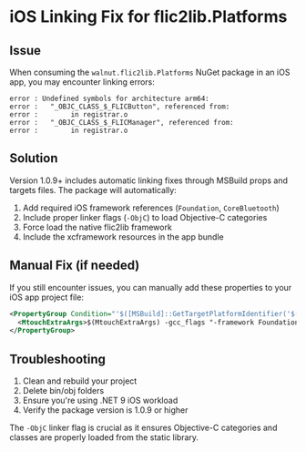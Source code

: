# iOS Linking Fix for flic2lib.Platforms

## Issue
When consuming the `walnut.flic2lib.Platforms` NuGet package in an iOS app, you may encounter linking errors:

```
error : Undefined symbols for architecture arm64:
error :   "_OBJC_CLASS_$_FLICButton", referenced from:
error :        in registrar.o
error :   "_OBJC_CLASS_$_FLICManager", referenced from:
error :        in registrar.o
```

## Solution
Version 1.0.9+ includes automatic linking fixes through MSBuild props and targets files. The package will automatically:

1. Add required iOS framework references (`Foundation`, `CoreBluetooth`)
2. Include proper linker flags (`-ObjC`) to load Objective-C categories 
3. Force load the native flic2lib framework
4. Include the xcframework resources in the app bundle

## Manual Fix (if needed)
If you still encounter issues, you can manually add these properties to your iOS app project file:

```xml
<PropertyGroup Condition="'$([MSBuild]::GetTargetPlatformIdentifier('$(TargetFramework)'))' == 'ios'">
  <MtouchExtraArgs>$(MtouchExtraArgs) -gcc_flags "-framework Foundation -framework CoreBluetooth -ObjC"</MtouchExtraArgs>
</PropertyGroup>
```

## Troubleshooting
1. Clean and rebuild your project
2. Delete bin/obj folders
3. Ensure you're using .NET 9 iOS workload
4. Verify the package version is 1.0.9 or higher

The `-ObjC` linker flag is crucial as it ensures Objective-C categories and classes are properly loaded from the static library.